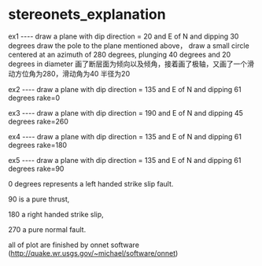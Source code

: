 # stereonets_explanation
ex1 ----  draw a plane with dip direction = 20 and E of N and dipping 30  degrees
          draw the pole to the plane mentioned above，
          draw a small circle centered at an azimuth of 280 degrees, plunging 40 degrees and 20 degrees in diameter
          画了断层面为倾向以及倾角，接着画了极轴，又画了一个滑动方位角为280，滑动角为40 半径为20
          
ex2 ----  draw a plane with dip direction = 135 and E of N and dipping 61  degrees  rake=0

ex3 ----  draw a plane with dip direction = 190 and E of N and dipping 45  degrees  rake=260

ex4 ----  draw a plane with dip direction = 135 and E of N and dipping 61  degrees  rake=180

ex5 ----  draw a plane with dip direction = 135 and E of N and dipping 61  degrees  rake=90
          
0 degrees represents a left handed strike slip fault. 

90 is a pure thrust, 

180 a right handed strike slip,

270 a pure normal fault.

all of plot are finished by onnet software (http://quake.wr.usgs.gov/~michael/software/onnet)
